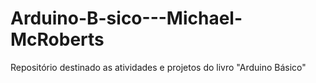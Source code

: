 # Arduino-B-sico---Michael-McRoberts
Repositório destinado as atividades e projetos do livro "Arduino Básico"
